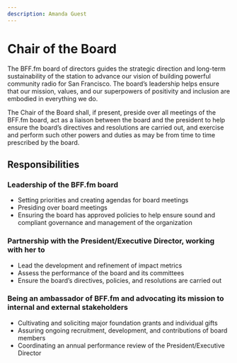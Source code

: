 ```yaml
---
description: Amanda Guest
---
```


# Chair of the Board

The BFF.fm board of directors guides the strategic direction and long-term sustainability of the station to advance our vision of building powerful community radio for San Francisco. The board’s leadership helps ensure that our mission, values, and our superpowers of positivity and inclusion are embodied in everything we do.

The Chair of the Board shall, if present, preside over all meetings of the BFF.fm board, act as a liaison between the board and the president to help ensure the board’s directives and resolutions are carried out, and exercise and perform such other powers and duties as may be from time to time prescribed by the board. 

## Responsibilities

### Leadership of the BFF.fm board

* Setting priorities and creating agendas for board meetings
* Presiding over board meetings
* Ensuring the board has approved policies to help ensure sound and compliant governance and management of the organization

### Partnership with the President/Executive Director, working with her to

* Lead the development and refinement of impact metrics
* Assess the performance of the board and its committees
* Ensure the board’s directives, policies, and resolutions are carried out

### Being an ambassador of BFF.fm and advocating its mission to internal and external stakeholders

* Cultivating and soliciting major foundation grants and individual gifts
* Assuring ongoing recruitment, development, and contributions of board members
* Coordinating an annual performance review of the President/Executive Director

